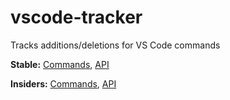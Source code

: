 # vscode-tracker

Tracks additions/deletions for VS Code commands

**Stable:** [Commands](./commands-stable.json), [API](./api-stable.json)

**Insiders:** [Commands](./commands-insiders.json), [API](./api-insiders.json)
